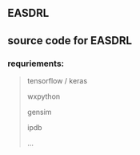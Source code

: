 ## EASDRL
## source code for EASDRL

### requriements:

> tensorflow / keras
>
> wxpython
>
> gensim
>
> ipdb 
>
> ...



